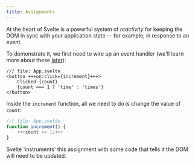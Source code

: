 ```yaml
---
title: Assignments
---
```


At the heart of Svelte is a powerful system of _reactivity_ for keeping the DOM in sync with your application state — for example, in response to an event.

To demonstrate it, we first need to wire up an event handler (we'll learn more about these [later](/tutorial/dom-events)):

```svelte
/// file: App.svelte
<button +++on:click={increment}+++>
	Clicked {count}
	{count === 1 ? 'time' : 'times'}
</button>
```

Inside the `increment` function, all we need to do is change the value of `count`:

```js
/// file: App.svelte
function increment() {
	+++count += 1;+++
}
```

Svelte 'instruments' this assignment with some code that tells it the DOM will need to be updated.
